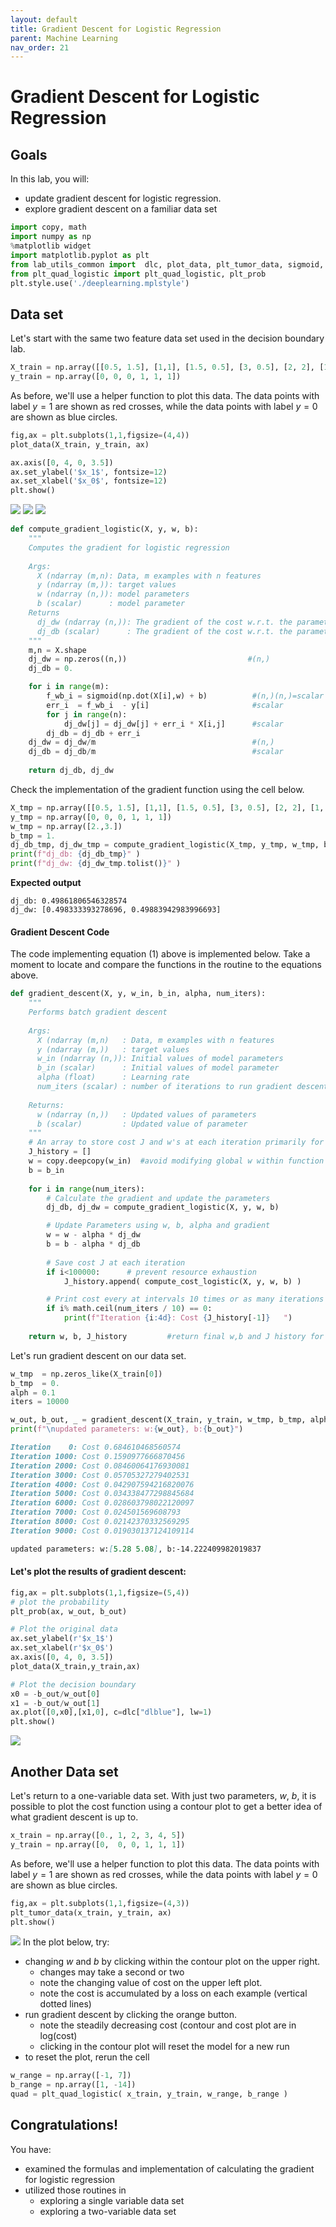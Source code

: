 ```yaml
---
layout: default
title: Gradient Descent for Logistic Regression
parent: Machine Learning
nav_order: 21
---
```

# Gradient Descent for Logistic Regression
## Goals
In this lab, you will:
- update gradient descent for logistic regression.
- explore gradient descent on a familiar data set

```python
import copy, math
import numpy as np
%matplotlib widget
import matplotlib.pyplot as plt
from lab_utils_common import  dlc, plot_data, plt_tumor_data, sigmoid, compute_cost_logistic
from plt_quad_logistic import plt_quad_logistic, plt_prob
plt.style.use('./deeplearning.mplstyle')
```
## Data set
Let's start with the same two feature data set used in the decision boundary lab.

```python
X_train = np.array([[0.5, 1.5], [1,1], [1.5, 0.5], [3, 0.5], [2, 2], [1, 2.5]])
y_train = np.array([0, 0, 0, 1, 1, 1])
```
As before, we'll use a helper function to plot this data. The data points with label $y=1$ are shown as red crosses, while the data points with label $y=0$ are shown as blue circles.

```python
fig,ax = plt.subplots(1,1,figsize=(4,4))
plot_data(X_train, y_train, ax)

ax.axis([0, 4, 0, 3.5])
ax.set_ylabel('$x_1$', fontsize=12)
ax.set_xlabel('$x_0$', fontsize=12)
plt.show()
```
![](../../assets/images/docs/aaasasdadd.png)
![](../../assets/images/docs/awqsasaas.png)
![](../../assets/images/docs/AWQDD32D3.png)
```python
def compute_gradient_logistic(X, y, w, b): 
    """
    Computes the gradient for logistic regression 
 
    Args:
      X (ndarray (m,n): Data, m examples with n features
      y (ndarray (m,)): target values
      w (ndarray (n,)): model parameters  
      b (scalar)      : model parameter
    Returns
      dj_dw (ndarray (n,)): The gradient of the cost w.r.t. the parameters w. 
      dj_db (scalar)      : The gradient of the cost w.r.t. the parameter b. 
    """
    m,n = X.shape
    dj_dw = np.zeros((n,))                           #(n,)
    dj_db = 0.

    for i in range(m):
        f_wb_i = sigmoid(np.dot(X[i],w) + b)          #(n,)(n,)=scalar
        err_i  = f_wb_i  - y[i]                       #scalar
        for j in range(n):
            dj_dw[j] = dj_dw[j] + err_i * X[i,j]      #scalar
        dj_db = dj_db + err_i
    dj_dw = dj_dw/m                                   #(n,)
    dj_db = dj_db/m                                   #scalar
        
    return dj_db, dj_dw  
```
Check the implementation of the gradient function using the cell below.
```python
X_tmp = np.array([[0.5, 1.5], [1,1], [1.5, 0.5], [3, 0.5], [2, 2], [1, 2.5]])
y_tmp = np.array([0, 0, 0, 1, 1, 1])
w_tmp = np.array([2.,3.])
b_tmp = 1.
dj_db_tmp, dj_dw_tmp = compute_gradient_logistic(X_tmp, y_tmp, w_tmp, b_tmp)
print(f"dj_db: {dj_db_tmp}" )
print(f"dj_dw: {dj_dw_tmp.tolist()}" )
```
**Expected output**
``` 
dj_db: 0.49861806546328574
dj_dw: [0.498333393278696, 0.49883942983996693]
```
#### Gradient Descent Code
The code implementing equation (1) above is implemented below. Take a moment to locate and compare the functions in the routine to the equations above.

```python
def gradient_descent(X, y, w_in, b_in, alpha, num_iters): 
    """
    Performs batch gradient descent
    
    Args:
      X (ndarray (m,n)   : Data, m examples with n features
      y (ndarray (m,))   : target values
      w_in (ndarray (n,)): Initial values of model parameters  
      b_in (scalar)      : Initial values of model parameter
      alpha (float)      : Learning rate
      num_iters (scalar) : number of iterations to run gradient descent
      
    Returns:
      w (ndarray (n,))   : Updated values of parameters
      b (scalar)         : Updated value of parameter 
    """
    # An array to store cost J and w's at each iteration primarily for graphing later
    J_history = []
    w = copy.deepcopy(w_in)  #avoid modifying global w within function
    b = b_in
    
    for i in range(num_iters):
        # Calculate the gradient and update the parameters
        dj_db, dj_dw = compute_gradient_logistic(X, y, w, b)   

        # Update Parameters using w, b, alpha and gradient
        w = w - alpha * dj_dw               
        b = b - alpha * dj_db               
      
        # Save cost J at each iteration
        if i<100000:      # prevent resource exhaustion 
            J_history.append( compute_cost_logistic(X, y, w, b) )

        # Print cost every at intervals 10 times or as many iterations if < 10
        if i% math.ceil(num_iters / 10) == 0:
            print(f"Iteration {i:4d}: Cost {J_history[-1]}   ")
        
    return w, b, J_history         #return final w,b and J history for graphing
```
Let's run gradient descent on our data set.
```python
w_tmp  = np.zeros_like(X_train[0])
b_tmp  = 0.
alph = 0.1
iters = 10000

w_out, b_out, _ = gradient_descent(X_train, y_train, w_tmp, b_tmp, alph, iters) 
print(f"\nupdated parameters: w:{w_out}, b:{b_out}")
```
```markdown
Iteration    0: Cost 0.684610468560574   
Iteration 1000: Cost 0.1590977666870456   
Iteration 2000: Cost 0.08460064176930081   
Iteration 3000: Cost 0.05705327279402531   
Iteration 4000: Cost 0.042907594216820076   
Iteration 5000: Cost 0.034338477298845684   
Iteration 6000: Cost 0.028603798022120097   
Iteration 7000: Cost 0.024501569608793   
Iteration 8000: Cost 0.02142370332569295   
Iteration 9000: Cost 0.019030137124109114   

updated parameters: w:[5.28 5.08], b:-14.222409982019837
```
#### Let's plot the results of gradient descent:
```python
fig,ax = plt.subplots(1,1,figsize=(5,4))
# plot the probability 
plt_prob(ax, w_out, b_out)

# Plot the original data
ax.set_ylabel(r'$x_1$')
ax.set_xlabel(r'$x_0$')   
ax.axis([0, 4, 0, 3.5])
plot_data(X_train,y_train,ax)

# Plot the decision boundary
x0 = -b_out/w_out[0]
x1 = -b_out/w_out[1]
ax.plot([0,x0],[x1,0], c=dlc["dlblue"], lw=1)
plt.show()
```
![](../../assets/images/docs/AQSSSADE422.png)
## Another Data set
Let's return to a one-variable data set. With just two parameters, $w$, $b$, it is possible to plot the cost function using a contour plot to get a better idea of what gradient descent is up to.
```python
x_train = np.array([0., 1, 2, 3, 4, 5])
y_train = np.array([0,  0, 0, 1, 1, 1])
```
As before, we'll use a helper function to plot this data. The data points with label $y=1$ are shown as red crosses, while the data points with label $y=0$ are shown as blue circles.
```python
fig,ax = plt.subplots(1,1,figsize=(4,3))
plt_tumor_data(x_train, y_train, ax)
plt.show()
```
![](../../assets/images/docs/AWSAAAA4423DD.png)
In the plot below, try:
- changing $w$ and $b$ by clicking within the contour plot on the upper right.
    - changes may take a second or two
    - note the changing value of cost on the upper left plot.
    - note the cost is accumulated by a loss on each example (vertical dotted lines)
- run gradient descent by clicking the orange button.
    - note the steadily decreasing cost (contour and cost plot are in log(cost)
    - clicking in the contour plot will reset the model for a new run
- to reset the plot, rerun the cell

```python
w_range = np.array([-1, 7])
b_range = np.array([1, -14])
quad = plt_quad_logistic( x_train, y_train, w_range, b_range )
```
## Congratulations!
You have:
- examined the formulas and implementation of calculating the gradient for logistic regression
- utilized those routines in
    - exploring a single variable data set
    - exploring a two-variable data set





